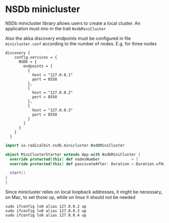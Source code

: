 # NSDb minicluster

NSDb minicluster library allows users to create a local cluster.
An application must mix-in the trait `NsdbMiniCluster`

Also the akka discovery endpoints must be configured in file `minicluster.conf` according to the number of nodes. 
E.g. for three nodes

```
discovery {
    config.services = {
      NSDb = {
        endpoints = [
          {
            host = "127.0.0.1"
            port = 8558
          },
          {
            host = "127.0.0.2"
            port = 8558
          },
          {
            host = "127.0.0.3"
            port = 8558
          }
        ]
      }
    }
  }
```  

```scala
import io.radicalbit.nsdb.minicluster.NsdbMiniCluster

object MiniClusterStarter extends App with NsdbMiniCluster {
  override protected[this] def nodesNumber              = 3
  override protected[this] def passivateAfter: Duration = Duration.ofHours(1)

  start()
}
}
```

Since minicluster relies on local loopback addresses, it might be necessary, on Mac, to set those up, 
while on linux it should not be needed
```
sudo ifconfig lo0 alias 127.0.0.2 up
sudo ifconfig lo0 alias 127.0.0.3 up
sudo ifconfig lo0 alias 127.0.0.4 up
```
